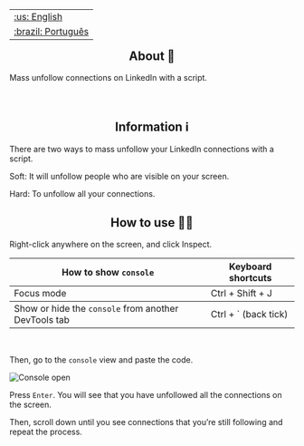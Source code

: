 <table align="right">
 <tr><td><a href="https://github.com/isyuricunha/linkedin-mass-unfollow/blob/main/README.md">:us: English</a></td></tr>
 <tr><td><a href="https://github.com/isyuricunha/linkedin-mass-unfollow/blob/main/README-pt-br.md">:brazil: Português</a></td></tr>
</table>

### <h2 align="center"> About 📄 </h2>

Mass unfollow connections on LinkedIn with a script.<br><br><br>

### <h2 align="center"> Information ℹ </h2>

There are two ways to mass unfollow your LinkedIn connections with a script.

Soft: It will unfollow people who are visible on your screen.

Hard: To unfollow all your connections.

### <h2 align="center"> How to use 👨‍💻 </h2>

Right-click anywhere on the screen, and click Inspect.

<table>
<thead>
<tr>
<th>How to show <code>console</code></th>
<th>Keyboard shortcuts</th>
</tr>
</thead>
<tbody>
<tr>
<td>Focus mode</td>
<td>Ctrl + Shift + J</td>
</tr>
</tbody>
<tbody>
<tr>
<td>Show or hide the <code>console</code> from another DevTools tab	</td>
<td>Ctrl + ` (back tick)</td>
</tr>
</tbody>
</table>
<br>

Then, go to the <code>console</code> view and paste the code.

![Console open](https://balsamiq.com/assets/support/faqs/chrome_dev_02.png)<br>

Press <code>Enter</code>. You will see that you have unfollowed all the connections on the screen.

Then, scroll down until you see connections that you’re still following and repeat the process.

